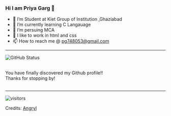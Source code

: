 ### Hi I am Priya Garg 👋

<!--**Priyagarg1/Priyagarg1** is a ✨ _special_ ✨ repository because its `README.md` (this file) appears on your GitHub profile.-->

- 🔭 I’m Student at Kiet Group of Institution ,Ghaziabad
- 🌱 I’m currently learning C Langauage
- 👯 I’m persuing MCA
- 🤔 I like to work in html and css
- 📫 How to reach me @ pg748053@gmail.com 

***
<!--most used language chart
![Your Repository's Stats](https://github-readme-stats.vercel.app/api/top-langs/?username=Priyagarg1&theme=blue-green)
-->

<p>
<img src="https://github-readme-stats.vercel.app/api?username=Priyagarg1&count_private=true&show_icons=true&theme=radical" alt="GitHub Status"/>
<p>
<br/>
  You have finally discovered my Github profile!!
<br>Thanks for stopping by!
<br>
<br>
  
***
![visitors](https://visitor-badge.laobi.icu/badge?page_id=Priyagarg1)

<!---
Angryl/Angryl is a ✨ special ✨ repository because its `README.md` (this file) appears on your GitHub profile.
You can click the Preview link to take a look at your changes.
--->
  
Credits: [Angryl](https://github.com/angryl)
